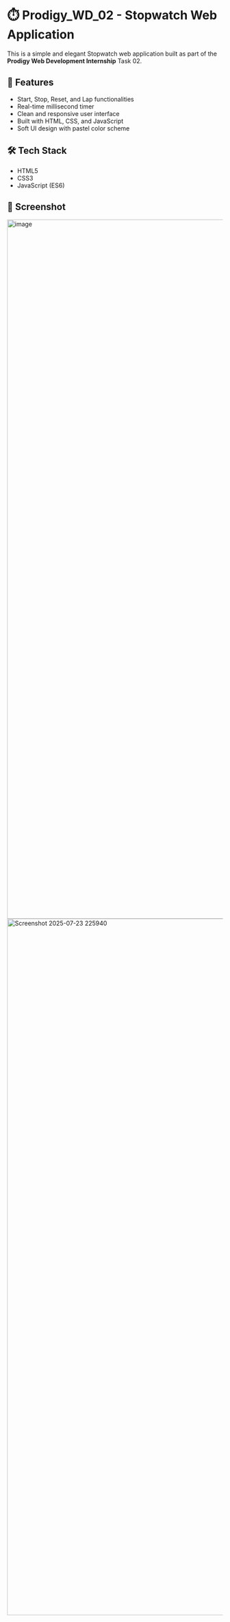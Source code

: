 # ⏱️ Prodigy_WD_02 - Stopwatch Web Application

This is a simple and elegant Stopwatch web application built as part of the **Prodigy Web Development Internship** Task 02.

## 🚀 Features

- Start, Stop, Reset, and Lap functionalities
- Real-time millisecond timer
- Clean and responsive user interface
- Built with HTML, CSS, and JavaScript
- Soft UI design with pastel color scheme


## 🛠️ Tech Stack

- HTML5
- CSS3
- JavaScript (ES6)

## 📸 Screenshot

<img width="2879" height="1629" alt="image" src="https://github.com/user-attachments/assets/761daf90-218f-492e-8347-7bf8f696979a" />
<img width="2879" height="1623" alt="Screenshot 2025-07-23 225940" src="https://github.com/user-attachments/assets/5b8adaa6-4e12-4c8b-bcfb-14d2325619a8" />

